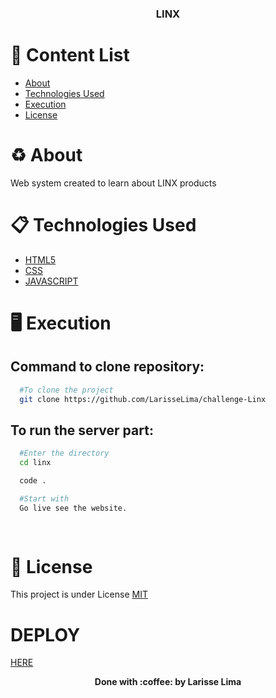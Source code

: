 <h3 align="center"> LINX

# :pushpin: Content List

- [About](#recycle-about)
- [Technologies Used](#clipboard-tecnologies-used)
- [Execution](#desktop_computer-execution)
- [License](#scroll-license)

# :recycle: About

Web system created to learn about LINX products

# :clipboard: Technologies Used

- [HTML5](https://developer.mozilla.org/pt-BR/docs/Web/HTML)
- [CSS](https://developer.mozilla.org/pt-BR/docs/Web/CSS)
- [JAVASCRIPT](https://developer.mozilla.org/pt-BR/docs/Web/JavaScript)

# :desktop_computer: Execution

## Command to clone repository:

```bash
  #To clone the project
  git clone https://github.com/LarisseLima/challenge-Linx
```

## To run the server part:

```bash
  #Enter the directory
  cd linx

  code .

  #Start with
  Go live see the website.
  
 
```

# :scroll: License

This project is under License [MIT](https://github.com/LarisseLima/challenge-Linx/blob/master/LICENSE)

# DEPLOY
  [HERE](https://linx-larisse.vercel.app/)

<p align="center"><b>Done with 	:coffee: by Larisse Lima</b></p>
